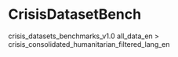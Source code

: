 # CrisisDatasetBench
crisis_datasets_benchmarks_v1.0
all_data_en > crisis_consolidated_humanitarian_filtered_lang_en
